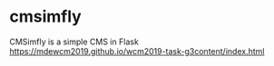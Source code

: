 # cmsimfly
CMSimfly is a simple CMS in Flask
https://mdewcm2019.github.io/wcm2019-task-g3content/index.html
